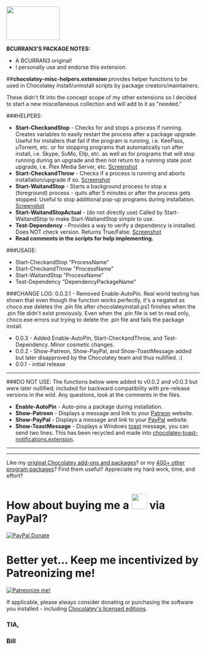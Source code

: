 <img src="https://cdn.staticaly.com/gh/bcurran3/ChocolateyPackages/master/mylogos/myunofficialChocolateylogo_icon.png" width="139" height="88">

**BCURRAN3'S PACKAGE NOTES:**

* A BCURRAN3 original!
* I personally use and endorse this extension.

##**chocolatey-misc-helpers.extension** provides helper functions to be used in Chocolatey install/uninstall scripts by package creators/maintainers.

These didn't fit into the concept scope of my other extensions so I decided to start a new miscellaneous collection and will add to it as "needed."

###HELPERS:
* **Start-CheckandStop** - Checks for and stops a process if running. Creates variables to easily restart the process after a package upgrade. Useful for installers that fail if the program is running, i.e. KeePass, uTorrent, etc. or for stopping programs that automatically run after install, i.e. Skype, SuMo, Ellp, etc. as well as for programs that will stop running during an upgrade and then not return to a running state post upgrade, i.e. Plex Media Server, etc. [Screenshot](https://cdn.staticaly.com/gh/bcurran3/ChocolateyPackages/master/chocolatey-misc-helpers.extension_extras/chocolatey-misc-helpers.extension_screenshot.png)
* **Start-CheckandThrow** - Checks if a process is running and aborts installation/upgrade if so. [Screenshot](https://cdn.staticaly.com/gh/bcurran3/ChocolateyPackages/master/chocolatey-misc-helpers.extension_extras/chocolatey-misc-helpers.extension_screenshot.png)
* **Start-WaitandStop** - Starts a background process to stop a (foreground) process - quits after 5 minutes or after the process gets stopped. Useful to stop additional pop-up programs during installation. [Screenshot](https://cdn.staticaly.com/gh/bcurran3/ChocolateyPackages/master/chocolatey-misc-helpers.extension_extras/chocolatey-misc-helpers.extension_screenshot.png)
* **Start-WaitandStopActual** - (do not directly use) Called by Start-WaitandStop to make Start-WaitandStop simple to use.
* **Test-Dependency** - Provides a way to verify a dependency is installed. Does NOT check version. Returns True/False. [Screenshot](https://cdn.staticaly.com/gh/bcurran3/ChocolateyPackages/master/chocolatey-misc-helpers.extension_extras/Test-Dependency_screenshot.png)
* **Read comments in the scripts for help implementing.**

###USAGE:
* Start-CheckandStop "ProcessName"
* Start-CheckandThrow "ProcessName"
* Start-WaitandStop "ProcessName"
* Test-Dependency "DependencyPackageName"

###CHANGE LOG:
0.0.3.1 - Removed Enable-AutoPin. Real world testing has shown that even though the function works perfectly, it's a negated as choco.exe deletes the .pin file after chocolateyinstall.ps1 finishes when the .pin file didn't exist previously. Even when the .pin file is set to read only, choco.exe errors out trying to delete the .pin file and fails the package install.
* 0.0.3 - Added Enable-AutoPin, Start-CheckandThrow, and Test-Dependency. Minor cosmetic changes.
* 0.0.2 - Show-Patreon, Show-PayPal, and Show-ToastMessage added but later disapproved by the Chocolatey team and thus nullified. :(
* 0.0.1 - initial release

***
###DO NOT USE: 
The functions below were added to v0.0.2 and v0.0.3 but were later nullified; included for backward compatibility with pre-release versions in the wild. Any questions, look at the comments in the files.

* **Enable-AutoPin** - Auto-pins a package during installation.
* **Show-Patreon** - Displays a message and link to your [Patreon](https://www.patreon.com/) website.
* **Show-PayPal** - Displays a message and link to your [PayPal](https://www.paypal.com/) website.
* **Show-ToastMessage** - Displays a Windows [toast](https://en.wikipedia.org/wiki/Windows_Push_Notification_Service) message, you can send two lines. This has been recycled and made into [chocolatey-toast-notifications.extension](https://chocolatey.org/packages/chocolatey-toast-notifications.extension).

***

***

Like my [original Chocolatey add-ons and packages](https://chocolatey.org/search?q=tag%3Abcurran3)? or my [400+ other program packages](https://chocolatey.org/profiles/bcurran3)? Find them useful? Appreciate my hard work, time, and effort?


<h1>How about buying me a <img src="https://cdn.rawgit.com/bcurran3/ChocolateyPackages/master/mylogos/beer.png" alt="" width="40" height="40"> via PayPal?</h1>

[![PayPal Donate](https://www.paypalobjects.com/webstatic/mktg/logo/AM_SbyPP_mc_vs_dc_ae.jpg)](https://www.paypal.me/bcurran3donations)

<h1>Better yet... Keep me incentivized by Patreonizing me!</h1>

[![Patreonize me!](https://c5.patreon.com/external/logo/downloads_wordmark_white_on_coral.png)](https://www.patreon.com/bcurran3)


If applicable, please always consider donating or purchasing the software you installed - including [Chocolatey's licensed editions](https://chocolatey.org/pricing).

<h3>TIA,</h3>

<h3>Bill</h3>
